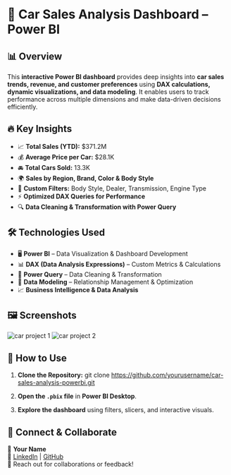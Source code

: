 # 🚗 Car Sales Analysis Dashboard – Power BI

## 📊 Overview
This **interactive Power BI dashboard** provides deep insights into **car sales trends, revenue, and customer preferences** using **DAX calculations, dynamic visualizations, and data modeling**. It enables users to track performance across multiple dimensions and make data-driven decisions efficiently.

## 🔥 Key Insights
- 📈 **Total Sales (YTD):** $371.2M
- 💰 **Average Price per Car:** $28.1K
- 🚘 **Total Cars Sold:** 13.3K
- 🌍 **Sales by Region, Brand, Color & Body Style**
- 🎯 **Custom Filters:** Body Style, Dealer, Transmission, Engine Type
- ⚡ **Optimized DAX Queries for Performance**
- 🔍 **Data Cleaning & Transformation with Power Query**

## 🛠️ Technologies Used
- 🖥 **Power BI** – Data Visualization & Dashboard Development
- 📊 **DAX (Data Analysis Expressions)** – Custom Metrics & Calculations
- 🔄 **Power Query** – Data Cleaning & Transformation
- 🔗 **Data Modeling** – Relationship Management & Optimization
- 📈 **Business Intelligence & Data Analysis**

## 🖼️ Screenshots
![car project 1](https://github.com/user-attachments/assets/f00aadef-70b7-483b-8466-cdf8d3072fda)
![car project 2](https://github.com/user-attachments/assets/9aa7f5e0-04ee-488f-aae6-39bbd44ca100)


## 🚀 How to Use
1. **Clone the Repository:**
   git clone https://github.com/yourusername/car-sales-analysis-powerbi.git
   
3. **Open the `.pbix` file** in **Power BI Desktop**.
4. **Explore the dashboard** using filters, slicers, and interactive visuals.

## 📩 Connect & Collaborate
👤 **Your Name**  
🔗 [LinkedIn](https://www.linkedin.com/in/prachi-kurhatkar-25a673285/) | [GitHub](https://github.com/yourusername)  
📧 Reach out for collaborations or feedback!
